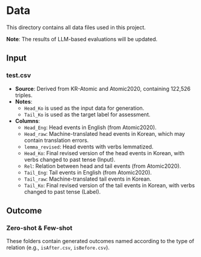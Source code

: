 # Data

This directory contains all data files used in this project.

**Note**: The results of LLM-based evaluations will be updated.

## Input

### test.csv
- **Source**: Derived from KR-Atomic and Atomic2020, containing 122,526 triples.
- **Notes**:
  - `Head_Ko` is used as the input data for generation.
  - `Tail_Ko` is used as the target label for assessment.
- **Columns**:
  - `Head_Eng`: Head events in English (from Atomic2020).
  - `Head_raw`: Machine-translated head events in Korean, which may contain translation errors.
  - `lemma_revised`: Head events with verbs lemmatized.
  - `Head_Ko`: Final revised version of the head events in Korean, with verbs changed to past tense (Input).
  - `Rel`: Relation between head and tail events (from Atomic2020).
  - `Tail_Eng`: Tail events in English (from Atomic2020).
  - `Tail_raw`: Machine-translated tail events in Korean.
  - `Tail_Ko`: Final revised version of the tail events in Korean, with verbs changed to past tense (Label).

## Outcome

### Zero-shot & Few-shot
These folders contain generated outcomes named according to the type of relation (e.g., `isAfter.csv`, `isBefore.csv`).
